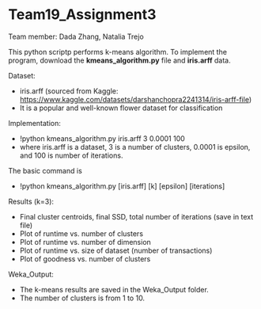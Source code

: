 # Team19_Assignment3

Team member: Dada Zhang, Natalia Trejo

This python scriptp performs k-means algorithm. To implement the program, download the **kmeans_algorithm.py** file and **iris.arff** data.

Dataset: 
- iris.arff (sourced from Kaggle: https://www.kaggle.com/datasets/darshanchopra2241314/iris-arff-file)
- It is a popular and well-known flower dataset for classification

Implementation:
- !python kmeans_algorithm.py iris.arff 3 0.0001 100
- where iris.arff is a dataset, 3 is a number of clusters, 0.0001 is epsilon, and 100 is number of iterations.

The basic command is 
- !python kmeans_algorithm.py [iris.arff] [k] [epsilon] [iterations]


Results (k=3):
- Final cluster centroids, final SSD, total number of iterations (save in text file)
- Plot of runtime vs. number of clusters
- Plot of runtime vs. number of dimension
- Plot of runtime vs. size of dataset (number of transactions)
- Plot of goodness vs. number of clusters

Weka_Output:
- The k-means results are saved in the Weka_Output folder.
- The number of clusters is from 1 to 10.

